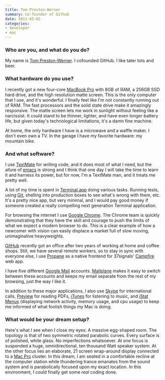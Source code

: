 ```yaml
---
title: Tom Preston-Werner
summary: Co-founder of Github
date: 2011-05-02
categories:
- developer
- mac
---
```


### Who are you, and what do you do?

My name is [Tom Preston-Werner](http://tom.preston-werner.com/ "Tom's website."). I cofounded GitHub. I like tater tots and beer.

### What hardware do you use?

I recently got a new four-core [MacBook Pro][macbook-pro] with 8GB of RAM, a 256GB SSD hard drive, and the high resolution matte screen. This is the only computer that I use, and it's wonderful. I finally feel like I'm not constantly running out of RAM. The fast processors and the solid state drive make it amazingly responsive. The matte screen lets me work in sunlight without feeling like a narcissist. It could stand to be thinner, lighter, and have even longer battery life, but given today's technological limitations, it's a damn fine machine.

At home, the only hardware I have is a microwave and a waffle maker. I don't even own a TV. In the garage I have my favorite hardware: my mountain bike.

### And what software?

I use [TextMate][] for writing code, and it does most of what I need, but the allure of [emacs][] is strong and I think that one day I will take the time to learn it and harness its power, but for now, I'm a TextMate man, and it treats me pretty well.

A lot of my time is spent in [Terminal.app][terminal] doing various tasks. Running tests, using [Git][], shelling into production boxes to see what's wrong with them, etc. It's a pretty nice app, but very minimal, and I would pay good money if someone created a really compelling next generation Terminal application.

For browsing the internet I use [Google Chrome][chrome]. The Chrome team is quickly demonstrating that they have the skill and courage to push the limits of what we expect a modern browser to do. This is a clear example of how a newcomer with vision can easily displace a market full of slow moving, unimaginative heavyweights.

[GitHub][] recently got an office after two years of working at home and coffee shops. Still, we have several remote workers, so to stay in sync with everyone else, I use [Propane][] as a native frontend for 37signals' [Campfire][] web app.

I have five different [Google Mail][gmail] accounts. [Mailplane][] makes it easy to switch between these accounts and keeps my email separate from the rest of my browsing, just the way I like it.

In addition to these major applications, I also use [Skype][] for international calls, [Preview][] for reading PDFs, [iTunes][] for listening to music, and [iStat Menus][istat-menus] (displaying network activity, memory usage, and cpu usage) to keep me informed of what foolish things my Mac is doing.

### What would be your dream setup?

Here's what I see when I close my eyes: A massive egg-shaped room. The topology is that of two symmetric rotated parabolic curves. Every surface is of polished, white glass. No imperfections whatsoever. At one focus is suspended a huge, omnidirectional, ten thousand Watt speaker system. At the other focus lies an elaborate, 21 screen wrap-around display connected to a [Mac Pro][mac-pro] cluster. In this dream, I am seated in a comfortable recline at the computer station while thundering trance emanates from the sound system and is parabolically focused upon my exact location. In this environment, I could finally get some *real* coding done.

[campfire]: https://basecamp.com/ "Web-based chat."
[chrome]: https://www.google.com/intl/en/chrome/ "A WebKit-based browser, where each tab runs in its own thread."
[emacs]: http://www.gnu.org/software/emacs/ "An extensible, customizable, free/libre text editor — and more."
[git]: https://git-scm.com/ "A version control system."
[github]: https://github.com/ "A Git code repository service."
[gmail]: https://en.wikipedia.org/wiki/Gmail "Web-based email."
[istat-menus]: https://bjango.com/mac/istatmenus/ "A collection of Mac OS X menu items for monitoring your system."
[itunes]: https://www.apple.com/itunes/ "A jukebox application and online store."
[mac-pro]: https://www.apple.com/mac-pro/ "The Intel-based Mac tower computer."
[macbook-pro]: https://www.apple.com/macbook-pro/ "A laptop."
[mailplane]: https://mailplaneapp.com/ "A Mac desktop client for Gmail."
[preview]: https://en.wikipedia.org/wiki/Preview_(Mac_OS) "An image viewer included with Mac OS X."
[propane]: http://web.archive.org/web/20170610020904/http://propaneapp.com:80/ "A native Mac client for the Campfire chat service."
[skype]: https://www.skype.com/en/ "Voice and video chat software."
[terminal]: https://en.wikipedia.org/wiki/Terminal_(OS_X) "A console application included with Mac OS X."
[textmate]: https://macromates.com/ "A text editor for the Mac."
